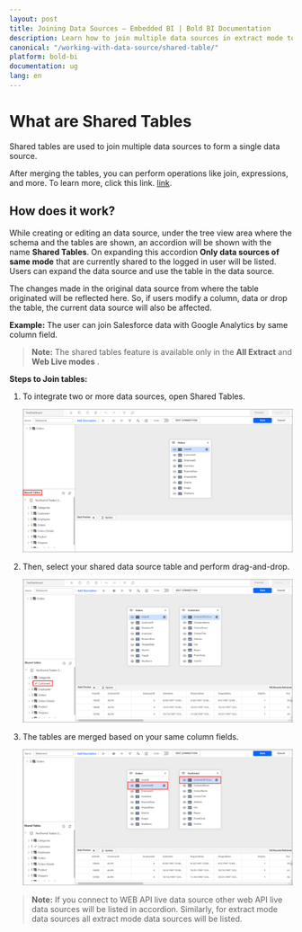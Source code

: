 ```yaml
---
layout: post
title: Joining Data Sources – Embedded BI | Bold BI Documentation
description: Learn how to join multiple data sources in extract mode to achieve showcasing different sources of data through one dashboard in Bold BI Embedded.
canonical: "/working-with-data-source/shared-table/"
platform: bold-bi
documentation: ug
lang: en
---
```


# What are Shared Tables

Shared tables are used to join multiple data sources to form a single data source.

After merging the tables, you can perform operations like join, expressions, and more. To learn more, click this link. [link](/working-with-data-source/transforming-data/joining-table/#adding-a-join-condition).

## How does it work?

While creating or editing an data source, under the tree view area where the schema and the tables are shown, an accordion will be shown with the name <b>Shared Tables</b>. On expanding this accordion **Only data sources of same mode** that are currently shared to the logged in user will be listed. Users can expand the data source and use the table in the data source.

The changes made in the original data source from where the table originated will be reflected here. So, if users modify a column, data or drop the table, the current data source will also be affected.

<b>Example:</b> The user can join Salesforce data with Google Analytics by same column field.

>**Note:** The shared tables feature is available only in the **All Extract** and **Web Live modes**   .

<b>Steps to Join tables:</b>
1. To integrate two or more data sources, open Shared Tables.

   ![Expand SharedTables](/static/assets/working-with-datasource/images/SharedTables-expand.png)

2. Then, select your shared data source table and perform drag-and-drop.

   ![Add SharedTables](/static/assets/working-with-datasource/images/SharedTables-add.png)  

3. The tables are merged based on your same column fields.

   ![SharedTables](/static/assets/working-with-datasource/images/SharedTables-result.png)  

>**Note:** If you connect to WEB API live data source other web API live data sources will be listed in accordion. Similarly, for extract mode data sources all extract mode data sources will be listed.

